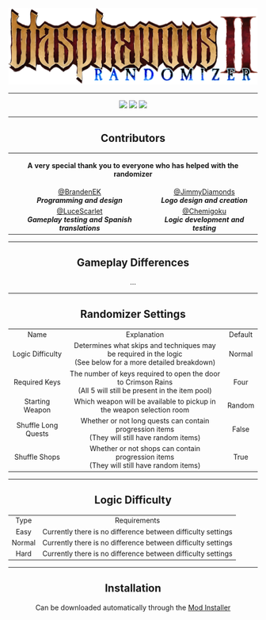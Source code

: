 <div align="center">
  <img src="logo.png">
</div>

---

<div align="center">
  <img src="https://img.shields.io/github/v/release/BrandenEK/BlasII.Randomizer?style=for-the-badge">
  <img src="https://img.shields.io/github/last-commit/BrandenEK/BlasII.Randomizer?color=important&style=for-the-badge">
  <img src="https://img.shields.io/github/downloads/BrandenEK/BlasII.Randomizer/total?color=success&style=for-the-badge">
</div>

---

<div align="center">
  <h2>Contributors</h2>
  
  <table>
    <tr>
      <td align="center" colspan="3"> <p><b> A very special thank you to everyone who has helped with the randomizer </b></p> </td>
    </tr>
    <tr>
      <td align="center"> <a href="https://github.com/BrandenEK">@BrandenEK</a> <br>
                          <b><i>Programming and design</i></b> </td>
      <td align="center"> <a href="https://github.com/JimmyDiamonds">@JimmyDiamonds</a> <br>
                          <b><i>Logo design and creation</i></b> </td>
    </tr>
    <tr>
      <td align="center"> <a href="https://github.com/LuceScarlet">@LuceScarlet</a> <br>
                          <b><i>Gameplay testing and Spanish translations</i></b> </td>
      <td align="center"> <a href="https://github.com/BrandenEK/BlasII.Randomizer">@Chemigoku</a> <br>
                          <b><i>Logic development and testing</i></b> </td>
    </tr>
  </table>
</div>

---

<div align="center">
  <h2>Gameplay Differences</h2>

  <p>...</p>
</div>

---

<div align="center">
  <h2>Randomizer Settings</h2>

  <table>
    <tr>
      <td align="center"> Name </td>
      <td align="center"> Explanation </td>
      <td align="center"> Default </td>
    </tr>
    <tr>
      <td align="center"> Logic Difficulty </td>
      <td align="center"> Determines what skips and techniques may be required in the logic <br>
                          (See below for a more detailed breakdown) </td>
      <td align="center"> Normal </td>
    </tr>
    <tr>
      <td align="center"> Required Keys </td>
      <td align="center"> The number of keys required to open the door to Crimson Rains <br>
                          (All 5 will still be present in the item pool) </td>
      <td align="center"> Four </td>
    </tr>
    <tr>
      <td align="center"> Starting Weapon </td>
      <td align="center"> Which weapon will be available to pickup in the weapon selection room </td>
      <td align="center"> Random </td>
    </tr>
    <tr>
      <td align="center"> Shuffle Long Quests </td>
      <td align="center"> Whether or not long quests can contain progression items <br>
                          (They will still have random items) </td>
      <td align="center"> False </td>
    </tr>
    <tr>
      <td align="center"> Shuffle Shops </td>
      <td align="center"> Whether or not shops can contain progression items <br>
                          (They will still have random items) </td>
      <td align="center"> True </td>
    </tr>
  </table>
</div>

---

<div align="center">
  <h2>Logic Difficulty</h2>

  <table>
    <tr>
      <td align="center"> Type </td>
      <td align="center"> Requirements </td>
    </tr>
    <tr>
      <td align="center"> Easy </td>
      <td align="center"> Currently there is no difference between difficulty settings </td>
    </tr>
    <tr>
      <td align="center"> Normal </td>
      <td align="center"> Currently there is no difference between difficulty settings </td>
    </tr>
    <tr>
      <td align="center"> Hard </td>
      <td align="center"> Currently there is no difference between difficulty settings </td>
    </tr>
  </table>
</div>

---

<div align="center">
  <h2>Installation</h2>

  <p>Can be downloaded automatically through the <a href="https://github.com/BrandenEK/Blasphemous-Mod-Installer"> Mod Installer</p>
</div>
